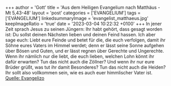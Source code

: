 +++
author = 'Gott'
title = 'Aus dem Heiligen Evangelium nach Matthäus - Mt 5,43-48'
layout = 'post'
categories = ['EVANGELIUM']
tags = ['EVANGELIUM']
linkedsummaryImage = 'evangelist_matthaeus.jpg'
keepImageRatio = 'true'
date = '2023-03-04 10:22:32 +0100'
+++
In jener Zeit sprach Jesus zu seinen Jüngern: Ihr habt gehört, dass gesagt worden ist: Du sollst deinen Nächsten lieben und deinen Feind hassen.
Ich aber sage euch: Liebt eure Feinde und betet für die, die euch verfolgen,
damit ihr Söhne eures Vaters im Himmel werdet; denn er lässt seine Sonne aufgehen über Bösen und Guten, und er lässt regnen über Gerechte und Ungerechte.<!--more-->
Wenn ihr nämlich nur die liebt, die euch lieben, welchen Lohn könnt ihr dafür erwarten? Tun das nicht auch die Zöllner?
Und wenn ihr nur eure Brüder grüßt, was tut ihr damit Besonderes? Tun das nicht auch die Heiden?
Ihr sollt also vollkommen sein, wie es auch euer himmlischer Vater ist.<br> [Quelle: Evangelizo](https://evangeliumtagfuertag.org/DE/gospel)